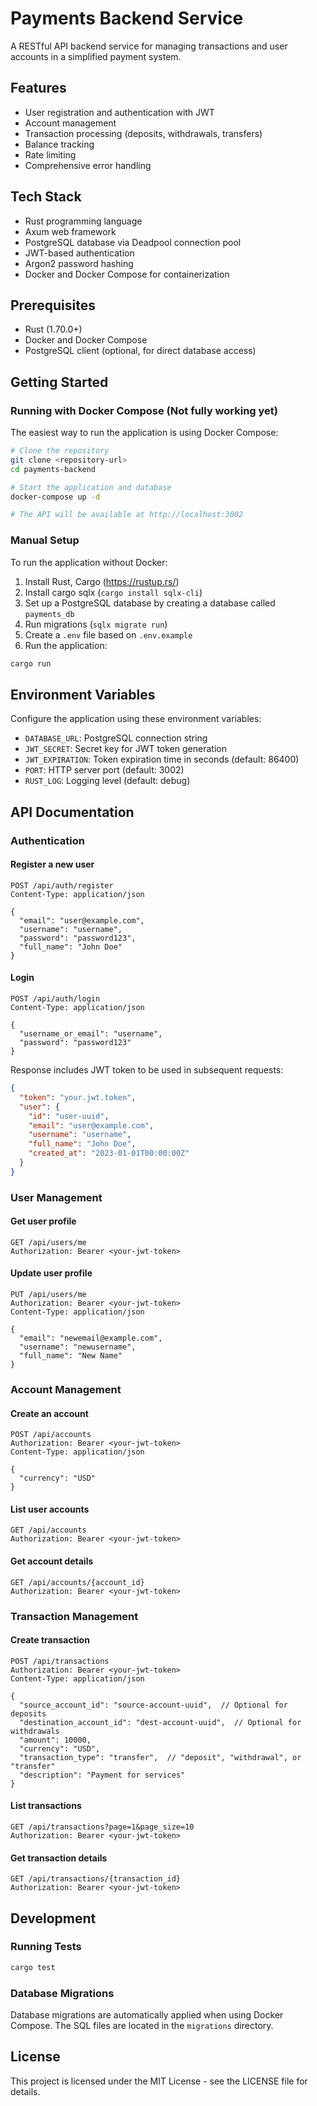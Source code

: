 # Payments Backend Service

A RESTful API backend service for managing transactions and user accounts in a simplified payment system.

## Features

- User registration and authentication with JWT
- Account management
- Transaction processing (deposits, withdrawals, transfers)
- Balance tracking
- Rate limiting
- Comprehensive error handling

## Tech Stack

- Rust programming language
- Axum web framework
- PostgreSQL database via Deadpool connection pool
- JWT-based authentication
- Argon2 password hashing
- Docker and Docker Compose for containerization

## Prerequisites

- Rust (1.70.0+)
- Docker and Docker Compose
- PostgreSQL client (optional, for direct database access)

## Getting Started

### Running with Docker Compose (Not fully working yet)

The easiest way to run the application is using Docker Compose:

```bash
# Clone the repository
git clone <repository-url>
cd payments-backend

# Start the application and database
docker-compose up -d

# The API will be available at http://localhost:3002
```

### Manual Setup

To run the application without Docker:

1. Install Rust, Cargo (https://rustup.rs/)
2. Install cargo sqlx (`cargo install sqlx-cli`)
3. Set up a PostgreSQL database by creating a database called `payments_db`
4. Run migrations (`sqlx migrate run`)
5. Create a `.env` file based on `.env.example`
6. Run the application:

```bash
cargo run
```

## Environment Variables

Configure the application using these environment variables:

- `DATABASE_URL`: PostgreSQL connection string
- `JWT_SECRET`: Secret key for JWT token generation
- `JWT_EXPIRATION`: Token expiration time in seconds (default: 86400)
- `PORT`: HTTP server port (default: 3002)
- `RUST_LOG`: Logging level (default: debug)

## API Documentation

### Authentication

#### Register a new user

```
POST /api/auth/register
Content-Type: application/json

{
  "email": "user@example.com",
  "username": "username",
  "password": "password123",
  "full_name": "John Doe"
}
```

#### Login

```
POST /api/auth/login
Content-Type: application/json

{
  "username_or_email": "username",
  "password": "password123"
}
```

Response includes JWT token to be used in subsequent requests:

```json
{
  "token": "your.jwt.token",
  "user": {
    "id": "user-uuid",
    "email": "user@example.com",
    "username": "username",
    "full_name": "John Doe",
    "created_at": "2023-01-01T00:00:00Z"
  }
}
```

### User Management

#### Get user profile

```
GET /api/users/me
Authorization: Bearer <your-jwt-token>
```

#### Update user profile

```
PUT /api/users/me
Authorization: Bearer <your-jwt-token>
Content-Type: application/json

{
  "email": "newemail@example.com",
  "username": "newusername",
  "full_name": "New Name"
}
```

### Account Management

#### Create an account

```
POST /api/accounts
Authorization: Bearer <your-jwt-token>
Content-Type: application/json

{
  "currency": "USD"
}
```

#### List user accounts

```
GET /api/accounts
Authorization: Bearer <your-jwt-token>
```

#### Get account details

```
GET /api/accounts/{account_id}
Authorization: Bearer <your-jwt-token>
```

### Transaction Management

#### Create transaction

```
POST /api/transactions
Authorization: Bearer <your-jwt-token>
Content-Type: application/json

{
  "source_account_id": "source-account-uuid",  // Optional for deposits
  "destination_account_id": "dest-account-uuid",  // Optional for withdrawals
  "amount": 10000,
  "currency": "USD",
  "transaction_type": "transfer",  // "deposit", "withdrawal", or "transfer"
  "description": "Payment for services"
}
```

#### List transactions

```
GET /api/transactions?page=1&page_size=10
Authorization: Bearer <your-jwt-token>
```

#### Get transaction details

```
GET /api/transactions/{transaction_id}
Authorization: Bearer <your-jwt-token>
```

## Development

### Running Tests

```bash
cargo test
```

### Database Migrations

Database migrations are automatically applied when using Docker Compose. The SQL files are located in the `migrations` directory.

## License

This project is licensed under the MIT License - see the LICENSE file for details. 
